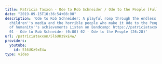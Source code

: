 ```yaml
---
title: Patricia Taxxon - Ode to Rob Schneider / Ode to the People [Full Album]
date: "2019-09-15T10:36:54+08:00"
description: 'Ode to Rob Schneider: A playful romp through the endless darkness of
  children''s media and the horrible people who make it Ode to the People: A celebration
  of humanity''s achievements Listen on Bandcamp: https://patriciataxxon.bandcamp.com/album/ode-to-rob-schneider-ode-to-the-people
  01 - Ode to Rob Schneider (0:00) 02 - Ode to the People (26:28)'
url: /patriciataxxon/5l6UKz9xE4w/
providers:
  youtube:
    id: 5l6UKz9xE4w
type: video
---
```

